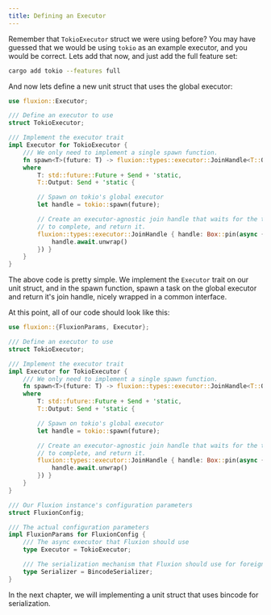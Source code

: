 ```yaml
---
title: Defining an Executor
---
```


Remember that `TokioExecutor` struct we were using before?
You may have guessed that we would be using `tokio` as an example executor, and you would be correct.
Lets add that now, and just add the full feature set:

``` sh
cargo add tokio --features full
```

And now lets define a new unit struct that uses the global executor:

``` rust
use fluxion::Executor;

/// Define an executor to use
struct TokioExecutor;

/// Implement the executor trait
impl Executor for TokioExecutor {
    /// We only need to implement a single spawn function.
    fn spawn<T>(future: T) -> fluxion::types::executor::JoinHandle<T::Output>
    where
        T: std::future::Future + Send + 'static,
        T::Output: Send + 'static {

        // Spawn on tokio's global executor
        let handle = tokio::spawn(future);

        // Create an executor-agnostic join handle that waits for the task
        // to complete, and return it.
        fluxion::types::executor::JoinHandle { handle: Box::pin(async {
            handle.await.unwrap()
        }) }
    }
}
```

The above code is pretty simple. We implement the `Executor` trait on our unit struct, and in the spawn function, spawn a task on the global executor and return it's join handle, nicely wrapped in a common interface.

At this point, all of our code should look like this:

```rust
use fluxion::{FluxionParams, Executor};

/// Define an executor to use
struct TokioExecutor;

/// Implement the executor trait
impl Executor for TokioExecutor {
    /// We only need to implement a single spawn function.
    fn spawn<T>(future: T) -> fluxion::types::executor::JoinHandle<T::Output>
    where
        T: std::future::Future + Send + 'static,
        T::Output: Send + 'static {

        // Spawn on tokio's global executor
        let handle = tokio::spawn(future);

        // Create an executor-agnostic join handle that waits for the task
        // to complete, and return it.
        fluxion::types::executor::JoinHandle { handle: Box::pin(async {
            handle.await.unwrap()
        }) }
    }
}

/// Our Fluxion instance's configuration parameters
struct FluxionConfig;

/// The actual configuration parameters
impl FluxionParams for FluxionConfig {
    /// The async executor that Fluxion should use
    type Executor = TokioExecutor;

    /// The serialization mechanism that Fluxion should use for foreign messages.
    type Serializer = BincodeSerializer;
}
```

In the next chapter, we will implementing a unit struct that uses bincode for serialization.